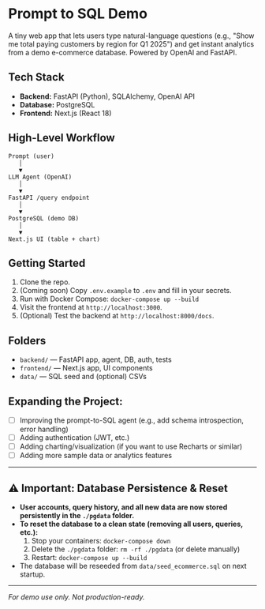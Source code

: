 # Prompt to SQL Demo

A tiny web app that lets users type natural-language questions (e.g., "Show me total paying customers by region for Q1 2025") and get instant analytics from a demo e-commerce database. Powered by OpenAI and FastAPI.

## Tech Stack
- **Backend:** FastAPI (Python), SQLAlchemy, OpenAI API
- **Database:** PostgreSQL
- **Frontend:** Next.js (React 18)

## High-Level Workflow
```
Prompt (user)
   │
   ▼
LLM Agent (OpenAI)
   │
   ▼
FastAPI /query endpoint
   │
   ▼
PostgreSQL (demo DB)
   │
   ▼
Next.js UI (table + chart)
```

## Getting Started
1. Clone the repo.
2. (Coming soon) Copy `.env.example` to `.env` and fill in your secrets.
3. Run with Docker Compose: `docker-compose up --build`
4. Visit the frontend at `http://localhost:3000`.
5. (Optional) Test the backend at `http://localhost:8000/docs`.

## Folders
- `backend/` — FastAPI app, agent, DB, auth, tests
- `frontend/` — Next.js app, UI components
- `data/` — SQL seed and (optional) CSVs

## Expanding the Project:

- [ ] Improving the prompt-to-SQL agent (e.g., add schema introspection, error handling)
- [ ] Adding authentication (JWT, etc.)
- [ ] Adding charting/visualization (if you want to use Recharts or similar)
- [ ] Adding more sample data or analytics features

---

## ⚠️ Important: Database Persistence & Reset

- **User accounts, query history, and all new data are now stored persistently in the `./pgdata` folder.**
- **To reset the database to a clean state (removing all users, queries, etc.):**
  1. Stop your containers: `docker-compose down`
  2. Delete the `./pgdata` folder: `rm -rf ./pgdata` (or delete manually)
  3. Restart: `docker-compose up --build`
- The database will be reseeded from `data/seed_ecommerce.sql` on next startup.

---
*For demo use only. Not production-ready.* 